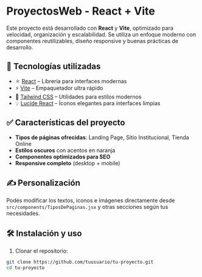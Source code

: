 # ProyectosWeb - React + Vite

Este proyecto está desarrollado con **React** y **Vite**, optimizado para velocidad, organización y escalabilidad. Se utiliza un enfoque moderno con componentes reutilizables, diseño responsive y buenas prácticas de desarrollo.

## 🚀 Tecnologías utilizadas

- ⚛️ [React](https://reactjs.org/) – Librería para interfaces modernas
- ⚡ [Vite](https://vitejs.dev/) – Empaquetador ultra rápido
- 🎨 [Tailwind CSS](https://tailwindcss.com/) – Utilidades para estilos modernos
- 💡 [Lucide React](https://lucide.dev/) – Íconos elegantes para interfaces limpias

## ✅ Características del proyecto

- **Tipos de páginas ofrecidas**: Landing Page, Sitio Institucional, Tienda Online
- **Estilos oscuros** con acentos en naranja
- **Componentes optimizados para SEO**
- **Responsive completo** (desktop + mobile)

## ✍️ Personalización

Podés modificar los textos, íconos e imágenes directamente desde `src/components/TiposDePaginas.jsx` y otras secciones según tus necesidades.


## 🛠️ Instalación y uso

1. Clonar el repositorio:
```bash
git clone https://github.com/tuusuario/tu-proyecto.git
cd tu-proyecto
